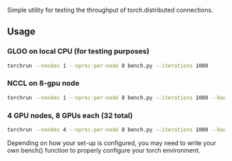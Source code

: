 Simple utility for testing the throughput of torch.distributed connections.

## Usage

### GLOO on local CPU (for testing purposes)

```bash
torchrun --nnodes 1 --nproc-per-node 8 bench.py --iterations 1000
```

### NCCL on 8-gpu node

```bash
torchrun --nnodes 1 --nproc-per-node 8 bench.py --iterations 1000 --backend nccl
```

### 4 GPU nodes, 8 GPUs each (32 total)

```bash
torchrun --nnodes 4 --nproc-per-node 8 bench.py --iterations 1000 --backend nccl
```

Depending on how your set-up is configured, you may need to write your own bench() function to properly configure your
torch environment.